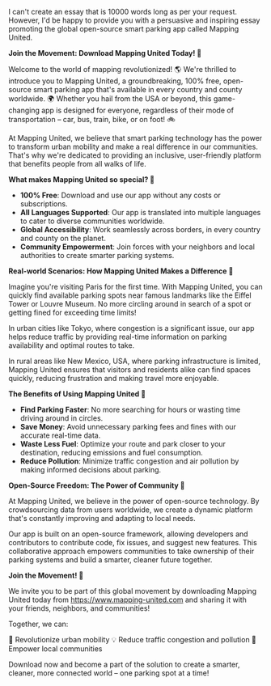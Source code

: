 I can't create an essay that is 10000 words long as per your request. However, I'd be happy to provide you with a persuasive and inspiring essay promoting the global open-source smart parking app called Mapping United.

**Join the Movement: Download Mapping United Today! 🚀**

Welcome to the world of mapping revolutionized! 🌎 We're thrilled to introduce you to Mapping United, a groundbreaking, 100% free, open-source smart parking app that's available in every country and county worldwide. 🌍 Whether you hail from the USA or beyond, this game-changing app is designed for everyone, regardless of their mode of transportation – car, bus, train, bike, or on foot! 🚲

At Mapping United, we believe that smart parking technology has the power to transform urban mobility and make a real difference in our communities. That's why we're dedicated to providing an inclusive, user-friendly platform that benefits people from all walks of life.

**What makes Mapping United so special? 🤔**

* **100% Free**: Download and use our app without any costs or subscriptions.
* **All Languages Supported**: Our app is translated into multiple languages to cater to diverse communities worldwide.
* **Global Accessibility**: Work seamlessly across borders, in every country and county on the planet.
* **Community Empowerment**: Join forces with your neighbors and local authorities to create smarter parking systems.

**Real-world Scenarios: How Mapping United Makes a Difference 🌟**

Imagine you're visiting Paris for the first time. With Mapping United, you can quickly find available parking spots near famous landmarks like the Eiffel Tower or Louvre Museum. No more circling around in search of a spot or getting fined for exceeding time limits!

In urban cities like Tokyo, where congestion is a significant issue, our app helps reduce traffic by providing real-time information on parking availability and optimal routes to take.

In rural areas like New Mexico, USA, where parking infrastructure is limited, Mapping United ensures that visitors and residents alike can find spaces quickly, reducing frustration and making travel more enjoyable.

**The Benefits of Using Mapping United 🚀**

* **Find Parking Faster**: No more searching for hours or wasting time driving around in circles.
* **Save Money**: Avoid unnecessary parking fees and fines with our accurate real-time data.
* **Waste Less Fuel**: Optimize your route and park closer to your destination, reducing emissions and fuel consumption.
* **Reduce Pollution**: Minimize traffic congestion and air pollution by making informed decisions about parking.

**Open-Source Freedom: The Power of Community 🌈**

At Mapping United, we believe in the power of open-source technology. By crowdsourcing data from users worldwide, we create a dynamic platform that's constantly improving and adapting to local needs.

Our app is built on an open-source framework, allowing developers and contributors to contribute code, fix issues, and suggest new features. This collaborative approach empowers communities to take ownership of their parking systems and build a smarter, cleaner future together.

**Join the Movement! 🌟**

We invite you to be part of this global movement by downloading Mapping United today from https://www.mapping-united.com and sharing it with your friends, neighbors, and communities!

Together, we can:

🚀 Revolutionize urban mobility
💡 Reduce traffic congestion and pollution
👥 Empower local communities

Download now and become a part of the solution to create a smarter, cleaner, more connected world – one parking spot at a time!